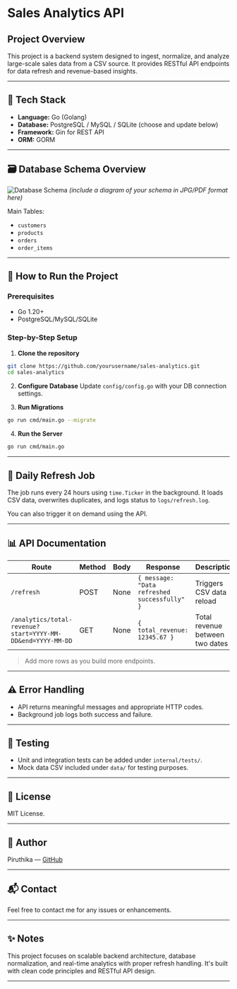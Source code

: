 # Sales Analytics API

## Project Overview

This project is a backend system designed to ingest, normalize, and analyze large-scale sales data from a CSV source. It provides RESTful API endpoints for data refresh and revenue-based insights.

---

## 🧰 Tech Stack

* **Language:** Go (Golang)
* **Database:** PostgreSQL / MySQL / SQLite (choose and update below)
* **Framework:** Gin for REST API
* **ORM:** GORM

---

## 🗃️ Database Schema Overview

![Database Schema](schema.jpg) *(include a diagram of your schema in JPG/PDF format here)*

Main Tables:

* `customers`
* `products`
* `orders`
* `order_items`

---

## 🚀 How to Run the Project

### Prerequisites

* Go 1.20+
* PostgreSQL/MySQL/SQLite

### Step-by-Step Setup

1. **Clone the repository**

```bash
git clone https://github.com/yourusername/sales-analytics.git
cd sales-analytics
```

2. **Configure Database**
   Update `config/config.go` with your DB connection settings.

3. **Run Migrations**

```bash
go run cmd/main.go --migrate
```

4. **Run the Server**

```bash
go run cmd/main.go
```

---

## 🔁 Daily Refresh Job

The job runs every 24 hours using `time.Ticker` in the background. It loads CSV data, overwrites duplicates, and logs status to `logs/refresh.log`.

You can also trigger it on demand using the API.

---

## 📊 API Documentation

| Route                                                      | Method | Body | Response                                     | Description                     |
| ---------------------------------------------------------- | ------ | ---- | -------------------------------------------- | ------------------------------- |
| `/refresh`                                                 | POST   | None | `{ message: "Data refreshed successfully" }` | Triggers CSV data reload        |
| `/analytics/total-revenue?start=YYYY-MM-DD&end=YYYY-MM-DD` | GET    | None | `{ total_revenue: 12345.67 }`                | Total revenue between two dates |

> Add more rows as you build more endpoints.

---

## ⚠️ Error Handling

* API returns meaningful messages and appropriate HTTP codes.
* Background job logs both success and failure.

---

## 🧪 Testing

* Unit and integration tests can be added under `internal/tests/`.
* Mock data CSV included under `data/` for testing purposes.

---

## 📄 License

MIT License.

---

## 👤 Author

Piruthika — [GitHub](https://github.com/yourusername)

---

## 📬 Contact

Feel free to contact me for any issues or enhancements.

---

## ✨ Notes

This project focuses on scalable backend architecture, database normalization, and real-time analytics with proper refresh handling. It's built with clean code principles and RESTful API design.

---
